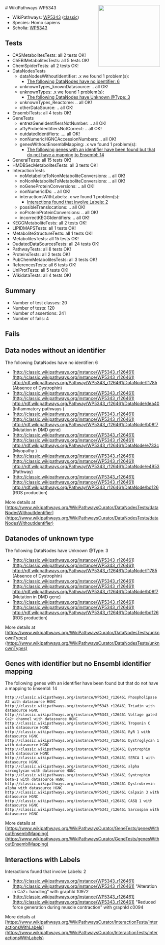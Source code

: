 <img style="float: right; width: 200px" src="https://upload.wikimedia.org/wikipedia/commons/thumb/8/83/Wplogo_with_text_500.png/640px-Wplogo_with_text_500.png" />
# WikiPathways WP5343

* WikiPathways: [WP5343](https://wikipathways.org/pathways/WP5343) ([classic](https://classic.wikipathways.org/instance/WP5343))
* Species: Homo sapiens
* Scholia: [WP5343](https://scholia.toolforge.org/wikipathways/WP5343)
## Tests
* CASMetabolitesTests: all 2 tests OK!
* ChEBIMetabolitesTests: all 5 tests OK!
* ChemSpiderTests: all 2 tests OK!
* DataNodesTests
    * dataNodesWithoutIdentifier: .x we found 1 problem(s):
        * [The following DataNodes have no identifier: 6](#d2d32fa5)
    * unknownTypes_knownDatasource: .. all OK!
    * unknownTypes: .x we found 1 problem(s):
        * [The following DataNodes have Unknown @Type: 3](#839973e1)
    * unknownTypes_Reactome: .. all OK!
    * otherDataSource: .. all OK!
* EnsemblTests: all 4 tests OK!
* GeneTests
    * entrezGeneIdentifiersNotNumber: .. all OK!
    * affyProbeIdentifiersNotCorrect: .. all OK!
    * outdatedIdentifiers: .... all OK!
    * nonNumericHGNCAccessionNumbers: .. all OK!
    * genesWithoutEnsemblMapping: .x we found 1 problem(s):
        * [The following genes with an identifier have been found but that do not have a mapping to Ensembl: 14](#c4e54311)
* GeneralTests: all 15 tests OK!
* HMDBSecMetabolitesTests: all 3 tests OK!
* InteractionTests
    * noMetaboliteToNonMetaboliteConversions: .. all OK!
    * noNonMetaboliteToMetaboliteConversions: .. all OK!
    * noGeneProteinConversions: .. all OK!
    * nonNumericIDs: .. all OK!
    * interactionsWithLabels: .x we found 1 problem(s):
        * [Interactions found that involve Labels: 2](#630d2679)
    * possibleTranslocations: .. all OK!
    * noProteinProteinConversions: .. all OK!
    * incorrectKEGGIdentifiers: .. all OK!
* KEGGMetaboliteTests: all 2 tests OK!
* LIPIDMAPSTests: all 1 tests OK!
* MetaboliteStructureTests: all 1 tests OK!
* MetabolitesTests: all 15 tests OK!
* OudatedDataSourcesTests: all 24 tests OK!
* PathwayTests: all 8 tests OK!
* ProteinsTests: all 2 tests OK!
* PubChemMetabolitesTests: all 3 tests OK!
* ReferencesTests: all 6 tests OK!
* UniProtTests: all 5 tests OK!
* WikidataTests: all 4 tests OK!


## Summary

* Number of test classes: 20
* Number of tests: 120
* Number of assertions: 241
* Number of fails: 4

## Fails

<a name="d2d32fa5" />

## Data nodes without an identifier

The following DataNodes have no identifier: 6

* [http://classic.wikipathways.org/instance/WP5343_r126461](http://classic.wikipathways.org/instance/WP5343_r126461) http://rdf.wikipathways.org/Pathway/WP5343_r126461/DataNode/f1785 (Absence of Dystrophin)
* [http://classic.wikipathways.org/instance/WP5343_r126461](http://classic.wikipathways.org/instance/WP5343_r126461) http://rdf.wikipathways.org/Pathway/WP5343_r126461/DataNode/dea40 (Inflammatory pathways
)
* [http://classic.wikipathways.org/instance/WP5343_r126461](http://classic.wikipathways.org/instance/WP5343_r126461) http://rdf.wikipathways.org/Pathway/WP5343_r126461/DataNode/b08f7 (Mutation in DMD gene)
* [http://classic.wikipathways.org/instance/WP5343_r126461](http://classic.wikipathways.org/instance/WP5343_r126461) http://rdf.wikipathways.org/Pathway/WP5343_r126461/DataNode/e733c (Myopathy
)
* [http://classic.wikipathways.org/instance/WP5343_r126461](http://classic.wikipathways.org/instance/WP5343_r126461) http://rdf.wikipathways.org/Pathway/WP5343_r126461/DataNode/e4953 (Pathway)
* [http://classic.wikipathways.org/instance/WP5343_r126461](http://classic.wikipathways.org/instance/WP5343_r126461) http://rdf.wikipathways.org/Pathway/WP5343_r126461/DataNode/bd126 (ROS production)


More details at [https://www.wikipathways.org/WikiPathwaysCurator/DataNodesTests/dataNodesWithoutIdentifier](https://www.wikipathways.org/WikiPathwaysCurator/DataNodesTests/dataNodesWithoutIdentifier)

<a name="839973e1" />

## Datanodes of unknown type

The following DataNodes have Unknown @Type: 3

* [http://classic.wikipathways.org/instance/WP5343_r126461](http://classic.wikipathways.org/instance/WP5343_r126461) http://rdf.wikipathways.org/Pathway/WP5343_r126461/DataNode/f1785 (Absence of Dystrophin)
* [http://classic.wikipathways.org/instance/WP5343_r126461](http://classic.wikipathways.org/instance/WP5343_r126461) http://rdf.wikipathways.org/Pathway/WP5343_r126461/DataNode/b08f7 (Mutation in DMD gene)
* [http://classic.wikipathways.org/instance/WP5343_r126461](http://classic.wikipathways.org/instance/WP5343_r126461) http://rdf.wikipathways.org/Pathway/WP5343_r126461/DataNode/bd126 (ROS production)


More details at [https://www.wikipathways.org/WikiPathwaysCurator/DataNodesTests/unknownTypes](https://www.wikipathways.org/WikiPathwaysCurator/DataNodesTests/unknownTypes)

<a name="c4e54311" />

## Genes with identifier but no Ensembl identifier mapping

The following genes with an identifier have been found but that do not have a mapping to Ensembl: 14
```
http://classic.wikipathways.org/instance/WP5343_r126461 Phospholipase A2 with datasource HGNC
http://classic.wikipathways.org/instance/WP5343_r126461 Triadin with datasource HGNC
http://classic.wikipathways.org/instance/WP5343_r126461 Voltage gated  Ca2+ channel with datasource HGNC
http://classic.wikipathways.org/instance/WP5343_r126461 Troponin C with datasource HGNC
http://classic.wikipathways.org/instance/WP5343_r126461 RyR 1 with datasource HGNC
http://classic.wikipathways.org/instance/WP5343_r126461 Dystroglycan 1 with datasource HGNC
http://classic.wikipathways.org/instance/WP5343_r126461 Dystrophin with datasource HGNC
http://classic.wikipathways.org/instance/WP5343_r126461 SERCA 1 with datasource HGNC
http://classic.wikipathways.org/instance/WP5343_r126461 alpha sarcoglycan with datasource HGNC
http://classic.wikipathways.org/instance/WP5343_r126461 Syntrophin beta-1 with datasource HGNC
http://classic.wikipathways.org/instance/WP5343_r126461 Dystrobrevin alpha with datasource HGNC
http://classic.wikipathways.org/instance/WP5343_r126461 Calpain 3 with datasource HGNC
http://classic.wikipathways.org/instance/WP5343_r126461 CASQ 1 with datasource HGNC
http://classic.wikipathways.org/instance/WP5343_r126461 Sarcospan with datasource HGNC
```

More details at [https://www.wikipathways.org/WikiPathwaysCurator/GeneTests/genesWithoutEnsemblMapping](https://www.wikipathways.org/WikiPathwaysCurator/GeneTests/genesWithoutEnsemblMapping)

<a name="630d2679" />

## Interactions with Labels

Interactions found that involve Labels: 2

* [http://classic.wikipathways.org/instance/WP5343_r126461](http://classic.wikipathways.org/instance/WP5343_r126461) "Alteration in 
Ca2+ handling" with graphId f0972
* [http://classic.wikipathways.org/instance/WP5343_r126461](http://classic.wikipathways.org/instance/WP5343_r126461) "Reduced force generation 
during muscle contraction" with graphId c0094


More details at [https://www.wikipathways.org/WikiPathwaysCurator/InteractionTests/interactionsWithLabels](https://www.wikipathways.org/WikiPathwaysCurator/InteractionTests/interactionsWithLabels)

